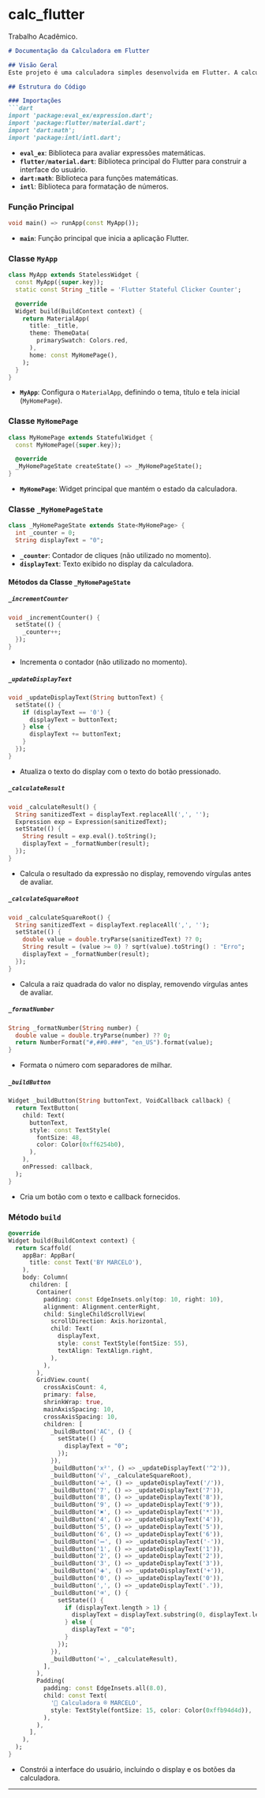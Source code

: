 # calc_flutter
Trabalho Acadêmico.


```markdown
# Documentação da Calculadora em Flutter

## Visão Geral
Este projeto é uma calculadora simples desenvolvida em Flutter. A calculadora permite realizar operações básicas, como adição, subtração, multiplicação, divisão e cálculo de raiz quadrada. Além disso, formata os números com separadores de milhar para melhor legibilidade.

## Estrutura do Código

### Importações
```dart
import 'package:eval_ex/expression.dart';
import 'package:flutter/material.dart';
import 'dart:math';
import 'package:intl/intl.dart';
```
- **`eval_ex`**: Biblioteca para avaliar expressões matemáticas.
- **`flutter/material.dart`**: Biblioteca principal do Flutter para construir a interface do usuário.
- **`dart:math`**: Biblioteca para funções matemáticas.
- **`intl`**: Biblioteca para formatação de números.

### Função Principal
```dart
void main() => runApp(const MyApp());
```
- **`main`**: Função principal que inicia a aplicação Flutter.

### Classe `MyApp`
```dart
class MyApp extends StatelessWidget {
  const MyApp({super.key});
  static const String _title = 'Flutter Stateful Clicker Counter';

  @override
  Widget build(BuildContext context) {
    return MaterialApp(
      title: _title,
      theme: ThemeData(
        primarySwatch: Colors.red,
      ),
      home: const MyHomePage(),
    );
  }
}
```
- **`MyApp`**: Configura o `MaterialApp`, definindo o tema, título e tela inicial (`MyHomePage`).

### Classe `MyHomePage`
```dart
class MyHomePage extends StatefulWidget {
  const MyHomePage({super.key});

  @override
  _MyHomePageState createState() => _MyHomePageState();
}
```
- **`MyHomePage`**: Widget principal que mantém o estado da calculadora.

### Classe `_MyHomePageState`
```dart
class _MyHomePageState extends State<MyHomePage> {
  int _counter = 0;
  String displayText = "0";
```
- **`_counter`**: Contador de cliques (não utilizado no momento).
- **`displayText`**: Texto exibido no display da calculadora.

#### Métodos da Classe `_MyHomePageState`

##### `_incrementCounter`
```dart
void _incrementCounter() {
  setState(() {
    _counter++;
  });
}
```
- Incrementa o contador (não utilizado no momento).

##### `_updateDisplayText`
```dart
void _updateDisplayText(String buttonText) {
  setState(() {
    if (displayText == '0') {
      displayText = buttonText;
    } else {
      displayText += buttonText;
    }
  });
}
```
- Atualiza o texto do display com o texto do botão pressionado.

##### `_calculateResult`
```dart
void _calculateResult() {
  String sanitizedText = displayText.replaceAll(',', '');
  Expression exp = Expression(sanitizedText);
  setState(() {
    String result = exp.eval().toString();
    displayText = _formatNumber(result);
  });
}
```
- Calcula o resultado da expressão no display, removendo vírgulas antes de avaliar.

##### `_calculateSquareRoot`
```dart
void _calculateSquareRoot() {
  String sanitizedText = displayText.replaceAll(',', '');
  setState(() {
    double value = double.tryParse(sanitizedText) ?? 0;
    String result = (value >= 0) ? sqrt(value).toString() : "Erro";
    displayText = _formatNumber(result);
  });
}
```
- Calcula a raiz quadrada do valor no display, removendo vírgulas antes de avaliar.

##### `_formatNumber`
```dart
String _formatNumber(String number) {
  double value = double.tryParse(number) ?? 0;
  return NumberFormat("#,##0.###", "en_US").format(value);
}
```
- Formata o número com separadores de milhar.

##### `_buildButton`
```dart
Widget _buildButton(String buttonText, VoidCallback callback) {
  return TextButton(
    child: Text(
      buttonText,
      style: const TextStyle(
        fontSize: 48,
        color: Color(0xff6254b0),
      ),
    ),
    onPressed: callback,
  );
}
```
- Cria um botão com o texto e callback fornecidos.

### Método `build`
```dart
@override
Widget build(BuildContext context) {
  return Scaffold(
    appBar: AppBar(
      title: const Text('BY MARCELO'),
    ),
    body: Column(
      children: [
        Container(
          padding: const EdgeInsets.only(top: 10, right: 10),
          alignment: Alignment.centerRight,
          child: SingleChildScrollView(
            scrollDirection: Axis.horizontal,
            child: Text(
              displayText,
              style: const TextStyle(fontSize: 55),
              textAlign: TextAlign.right,
            ),
          ),
        ),
        GridView.count(
          crossAxisCount: 4,
          primary: false,
          shrinkWrap: true,
          mainAxisSpacing: 10,
          crossAxisSpacing: 10,
          children: [
            _buildButton('AC', () {
              setState(() {
                displayText = "0";
              });
            }),
            _buildButton('x²', () => _updateDisplayText('^2')),
            _buildButton('√', _calculateSquareRoot),
            _buildButton('➗', () => _updateDisplayText('/')),
            _buildButton('7', () => _updateDisplayText('7')),
            _buildButton('8', () => _updateDisplayText('8')),
            _buildButton('9', () => _updateDisplayText('9')),
            _buildButton('✖️', () => _updateDisplayText('*')),
            _buildButton('4', () => _updateDisplayText('4')),
            _buildButton('5', () => _updateDisplayText('5')),
            _buildButton('6', () => _updateDisplayText('6')),
            _buildButton('➖', () => _updateDisplayText('-')),
            _buildButton('1', () => _updateDisplayText('1')),
            _buildButton('2', () => _updateDisplayText('2')),
            _buildButton('3', () => _updateDisplayText('3')),
            _buildButton('➕', () => _updateDisplayText('+')),
            _buildButton('0', () => _updateDisplayText('0')),
            _buildButton(',', () => _updateDisplayText('.')),
            _buildButton('⌫', () {
              setState(() {
                if (displayText.length > 1) {
                  displayText = displayText.substring(0, displayText.length - 1);
                } else {
                  displayText = "0";
                }
              });
            }),
            _buildButton('=', _calculateResult),
          ],
        ),
        Padding(
          padding: const EdgeInsets.all(8.0),
          child: const Text(
            '🧮 Calculadora ® MARCELO',
            style: TextStyle(fontSize: 15, color: Color(0xffb94d4d)),
          ),
        ),
      ],
    ),
  );
}
```
- Constrói a interface do usuário, incluindo o display e os botões da calculadora.

---
